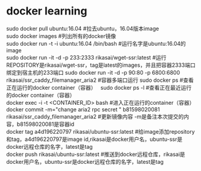 # docker learning
sudo docker pull ubuntu:16.04 #拉去ubuntu，16.04版本image  
sudo docker images #列出所有的docker镜像  
sudo docker run -t -i ubuntu:16.04 /bin/bash #运行名字是ubuntu:16.04的image  
sudo docker run -it -d -p 233:2333 rikasai/wget-ssr:latest #运行REPOSITORY是rikasai/wget-ssr，tag是latest的images，并且把容器2333端口绑定到宿主机的233端口
sudo docker run -it -d -p 90:80 -p 6800:6800 rikasai/ssr_caddy_filemanager_aria2 #容器多端口运行
sudo docker ps #查看正在运行的docker container（容器）  
sudo docker ps -l #查看正在最近运行的docker container（容器）  
docker exec -i -t <CONTAINER_ID> bash #进入正在运行的container（容器）  
docker commit -m="change aria2 rpc secret " b81598020081 rikasai/ssr_caddy_filemanager_aria2 #更新镜像内容 -m是备注本次提交的内容，b81598020081是容器id  
docker tag a4d196220797 rikasai/ubuntu-ssr:latest #给image添加repository和tag，a4d196220797是image id,rikasai是docker用户名，ubuntu-ssr是docker远程仓库的名字，latest是tag  
docker push rikasai/ubuntu-ssr:latest #推送到docker远程仓库，rikasai是docker用户名，ubuntu-ssr是docker远程仓库的名字，latest是tag









